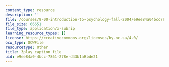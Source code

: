 ```yaml
---
content_type: resource
description: ''
file: /courses/9-00-introduction-to-psychology-fall-2004/e9ee84a04bcc7861278ed43b1a8bde21_10510.srt
file_size: 66651
file_type: application/x-subrip
learning_resource_types: []
license: https://creativecommons.org/licenses/by-nc-sa/4.0/
ocw_type: OCWFile
resourcetype: Other
title: 3play caption file
uid: e9ee84a0-4bcc-7861-278e-d43b1a8bde21
---
```

